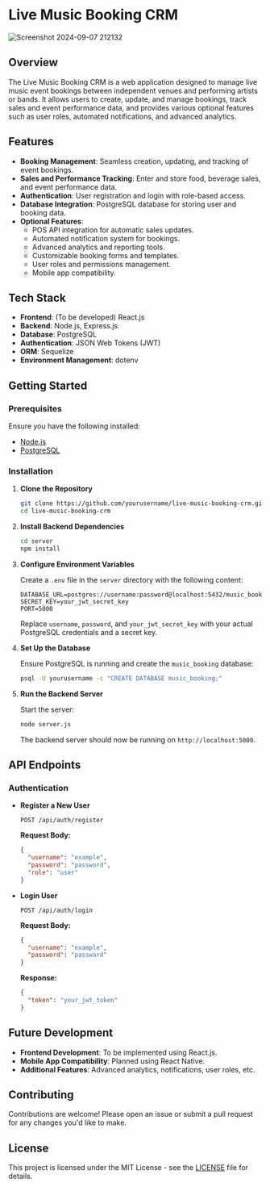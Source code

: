 
# Live Music Booking CRM
![Screenshot 2024-09-07 212132](https://github.com/user-attachments/assets/b9050048-d53b-4958-8cd3-19d0a58af0c8)


## Overview
The Live Music Booking CRM is a web application designed to manage live music event bookings between independent venues and performing artists or bands. It allows users to create, update, and manage bookings, track sales and event performance data, and provides various optional features such as user roles, automated notifications, and advanced analytics.

## Features

- **Booking Management**: Seamless creation, updating, and tracking of event bookings.
- **Sales and Performance Tracking**: Enter and store food, beverage sales, and event performance data.
- **Authentication**: User registration and login with role-based access.
- **Database Integration**: PostgreSQL database for storing user and booking data.
- **Optional Features**:
  - POS API integration for automatic sales updates.
  - Automated notification system for bookings.
  - Advanced analytics and reporting tools.
  - Customizable booking forms and templates.
  - User roles and permissions management.
  - Mobile app compatibility.

## Tech Stack

- **Frontend**: (To be developed) React.js
- **Backend**: Node.js, Express.js
- **Database**: PostgreSQL
- **Authentication**: JSON Web Tokens (JWT)
- **ORM**: Sequelize
- **Environment Management**: dotenv

## Getting Started

### Prerequisites

Ensure you have the following installed:

- [Node.js](https://nodejs.org/)
- [PostgreSQL](https://www.postgresql.org/)

### Installation

1. **Clone the Repository**

   ```bash
   git clone https://github.com/yourusername/live-music-booking-crm.git
   cd live-music-booking-crm
   ```

2. **Install Backend Dependencies**

   ```bash
   cd server
   npm install
   ```

3. **Configure Environment Variables**

   Create a `.env` file in the `server` directory with the following content:

   ```plaintext
   DATABASE_URL=postgres://username:password@localhost:5432/music_booking
   SECRET_KEY=your_jwt_secret_key
   PORT=5000
   ```

   Replace `username`, `password`, and `your_jwt_secret_key` with your actual PostgreSQL credentials and a secret key.

4. **Set Up the Database**

   Ensure PostgreSQL is running and create the `music_booking` database:

   ```bash
   psql -U yourusername -c "CREATE DATABASE music_booking;"
   ```

5. **Run the Backend Server**

   Start the server:

   ```bash
   node server.js
   ```

   The backend server should now be running on `http://localhost:5000`.

## API Endpoints

### Authentication

- **Register a New User**

  ```http
  POST /api/auth/register
  ```

  **Request Body:**

  ```json
  {
    "username": "example",
    "password": "password",
    "role": "user"
  }
  ```

- **Login User**

  ```http
  POST /api/auth/login
  ```

  **Request Body:**

  ```json
  {
    "username": "example",
    "password": "password"
  }
  ```

  **Response:**

  ```json
  {
    "token": "your_jwt_token"
  }
  ```

## Future Development

- **Frontend Development**: To be implemented using React.js.
- **Mobile App Compatibility**: Planned using React Native.
- **Additional Features**: Advanced analytics, notifications, user roles, etc.

## Contributing

Contributions are welcome! Please open an issue or submit a pull request for any changes you'd like to make.

## License

This project is licensed under the MIT License - see the [LICENSE](LICENSE) file for details.

